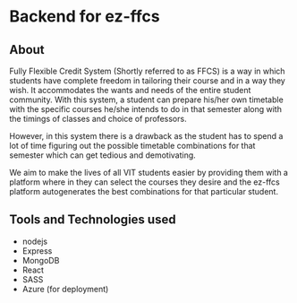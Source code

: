 # Backend for ez-ffcs

## About 
Fully Flexible Credit System (Shortly referred to as FFCS) is a way in which students have complete freedom in tailoring their course and in a way they wish. It accommodates the wants and needs of the entire student community. With this system, a student can prepare his/her own timetable with the specific courses he/she intends to do in that semester along with the timings of classes and choice of professors. 

However, in this system there is a drawback as the student has to spend a lot of time figuring out the possible timetable combinations for that semester which can get tedious and demotivating.

We aim to make the lives of all VIT students easier by providing them with a platform where in they can select the courses they desire and the ez-ffcs platform autogenerates the best combinations for that particular student.

## Tools and Technologies used
- nodejs
- Express
- MongoDB
- React
- SASS
- Azure (for deployment)
